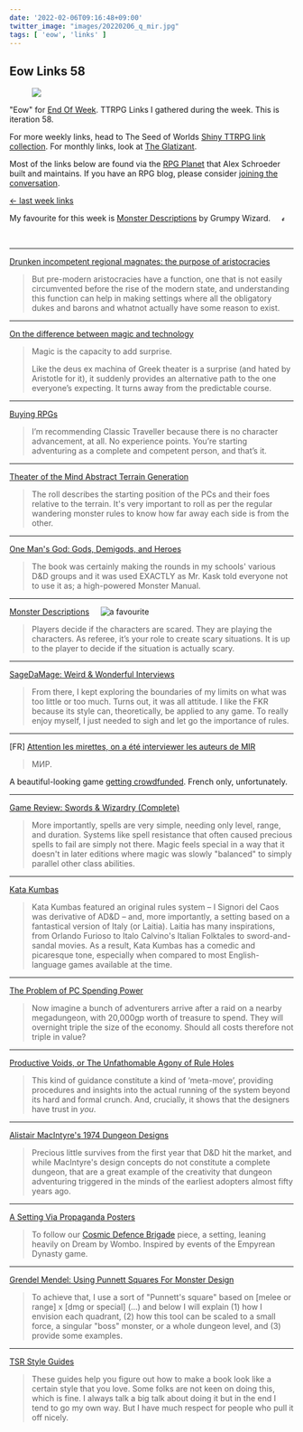 ```yaml
---
date: '2022-02-06T09:16:48+09:00'
twitter_image: "images/20220206_q_mir.jpg"
tags: [ 'eow', 'links' ]
---
```


## Eow Links 58

<figure class="right noborder largest">
<a href="https://www.gameontabletop.com/cf684/mir.html"><img src="images/20220206_mir.jpg" loading="lazy" /></a>
<figcaption>
</figcaption>
</figure>

"Eow" for [End Of Week](/#eow). TTRPG Links I gathered during the week. This is iteration 58.

For more weekly links, head to The Seed of Worlds [Shiny TTRPG link collection](https://seedofworlds.blogspot.com/search/label/weekly%20links). For monthly links, look at [The Glatizant](https://questingbeast.substack.com/).

Most of the links below are found via the [RPG Planet](https://campaignwiki.org/rpg/) that Alex Schroeder built and maintains. If you have an RPG blog, please consider [joining the conversation](https://campaignwiki.org/wiki/Planet/Please_join!).

[← last week links](20220130.html?t=Eow_Links_57&f=eow58)

My favourite for this week is [Monster Descriptions](#favourite0) by Grumpy Wizard. <img style="height: 7pt; margin-left: 1rem; margin-top: 0.3rem;" title="favourites are thus crowned" src="images/crown.svg"></img>

&nbsp;

<hr/>

[Drunken incompetent regional magnates: the purpose of aristocracies](https://udan-adan.blogspot.com/2022/02/drunken-incompetent-regional-magnates.html)

> But pre-modern aristocracies have a function, one that is not easily circumvented before the rise of the modern state, and understanding this function can help in making settings where all the obligatory dukes and barons and whatnot actually have some reason to exist.

<hr/>

[On the difference between magic and technology](https://lurkerablog.wordpress.com/2022/02/04/on-the-difference-between-magic-and-technology/)

> Magic is the capacity to add surprise.
>
> Like the deus ex machina of Greek theater is a surprise (and hated by Aristotle for it), it suddenly provides an alternative path to the one everyone’s expecting. It turns away from the predictable course.

<hr/>

[Buying RPGs](https://alexschroeder.ch/wiki/2022-02-04_Buying_RPGs)

> I’m recommending Classic Traveller because there is no character advancement, at all. No experience points. You’re starting adventuring as a complete and competent person, and that’s it.

<hr/>

[Theater of the Mind Abstract Terrain Generation](https://asunnygreyhawk.blogspot.com/2022/02/theater-of-mind-abstract-terrain.html)

> The roll describes the starting position of the PCs and their foes relative to the terrain. It's very important to roll as per the regular wandering monster rules to know how far away each side is from the other.

<hr/>

[One Man's God: Gods, Demigods, and Heroes](https://theotherside.timsbrannan.com/2022/02/one-mans-god-gods-demigods-and-heroes.html)

> The book was certainly making the rounds in my schools' various D&D groups and it was used EXACTLY as Mr. Kask told everyone not to use it as; a high-powered Monster Manual.

<hr/>

[Monster Descriptions](https://grumpywizard.home.blog/2022/02/03/monster-descriptions/) <img id="favourite0" style="margin-left: 1rem;" title="a favourite" src="images/crown.svg"></img>

> Players decide if the characters are scared. They are playing the characters. As referee, it’s your role to create scary situations. It is up to the player to decide if the situation is actually scary.

<hr/>

[SageDaMage: Weird & Wonderful Interviews](https://weirdwonderfulworlds.blogspot.com/2022/02/sagedamage-weird-wonderful-interviews.html)

> From there, I kept exploring the boundaries of my limits on what was too little or too much. Turns out, it was all attitude. I like the FKR because its style can, theoretically, be applied to any game. To really enjoy myself, I just needed to sigh and let go the importance of rules.

<hr/>

[FR] [Attention les mirettes, on a été interviewer les auteurs de MIR](http://lefix.di6dent.fr/archives/16968)

> MИP.

A beautiful-looking game [getting crowdfunded](https://www.gameontabletop.com/cf684/mir.html). French only, unfortunately.

<hr/>

[Game Review: Swords & Wizardry (Complete)](https://deathtrap-games.blogspot.com/2022/02/game-review-swords-wizardry-complete.html)

> More importantly, spells are very simple, needing only level, range, and duration. Systems like spell resistance that often caused precious spells to fail are simply not there. Magic feels special in a way that it doesn't in later editions where magic was slowly "balanced" to simply parallel other class abilities.

<hr/>

[Kata Kumbas](https://grognardia.blogspot.com/2022/01/kata-kumbas.html)

> Kata Kumbas featured an original rules system – I Signori del Caos was derivative of AD&D – and, more importantly, a setting based on a fantastical version of Italy (or Laitia). Laitia has many inspirations, from Orlando Furioso to Italo Calvino's Italian Folktales to sword-and-sandal movies. As a result, Kata Kumbas has a comedic and picaresque tone, especially when compared to most English-language games available at the time.

<hr/>

[The Problem of PC Spending Power](https://monstersandmanuals.blogspot.com/2022/02/the-problem-of-pc-spending-power.html)

> Now imagine a bunch of adventurers arrive after a raid on a nearby megadungeon, with 20,000gp worth of treasure to spend. They will overnight triple the size of the economy. Should all costs therefore not triple in value?

<hr/>

[Productive Voids, or The Unfathomable Agony of Rule Holes](https://auguryignored.wordpress.com/2022/01/31/productive-voids-or-the-unfathomable-agony-of-rule-holes/)

> This kind of guidance constitute a kind of ‘meta-move’, providing procedures and insights into the actual running of the system beyond its hard and formal crunch. And, crucially, it shows that the designers have trust in _you_.

<hr/>

[Alistair MacIntyre's 1974 Dungeon Designs](https://playingattheworld.blogspot.com/2022/01/alistair-macintyres-1974-dungeon-designs.html)

> Precious little survives from the first year that D&D hit the market, and while MacIntyre's design concepts do not constitute a complete dungeon, that are a great example of the creativity that dungeon adventuring triggered in the minds of the earliest adopters almost fifty years ago.

<hr/>

[A Setting Via Propaganda Posters](https://seedofworlds.blogspot.com/2022/02/a-setting-via-propaganda-posters.html)

> To follow our [Cosmic Defence Brigade](https://seedofworlds.blogspot.com/2022/02/dio-cosmic-defense-brigade.html) piece, a setting, leaning heavily on Dream by Wombo. Inspired by events of the Empyrean Dynasty game.

<hr/>

[Grendel Mendel: Using Punnett Squares For Monster Design](https://icastlight.blogspot.com/2022/01/grendel-mendel-using-punnett-squares.html)

>  To achieve that, I use a sort of "Punnett's square" based on [melee or range] x [dmg or special] \(...) and below I will explain (1) how I envision each quadrant, (2) how this tool can be scaled to a small force, a singular "boss" monster, or a whole dungeon level, and (3) provide some examples.

<hr/>

[TSR Style Guides](https://doomslakers.blogspot.com/2022/01/tsr-style-guides.html)

> These guides help you figure out how to make a book look like a certain style that you love. Some folks are not keen on doing this, which is fine. I always talk a big talk about doing it but in the end I tend to go my own way. But I have much respect for people who pull it off nicely.

